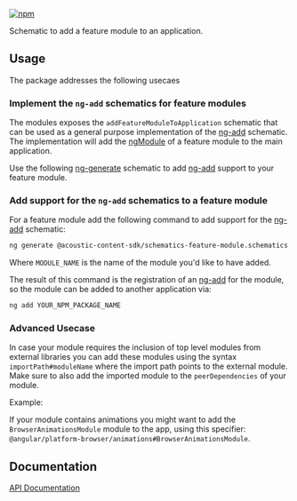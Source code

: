 [![npm](https://img.shields.io/npm/v/@acoustic-content-sdk/schematics-feature-module.svg?style=flat-square)](https://www.npmjs.com/package/@acoustic-content-sdk/schematics-feature-module)

Schematic to add a feature module to an application.

## Usage

The package addresses the following usecaes

### Implement the `ng-add` schematics for feature modules

The modules exposes the `addFeatureModuleToApplication` schematic that can be used as a general purpose implementation of the [ng-add](https://angular.io/cli/add) schematic. The implementation will add the [ngModule](https://angular.io/guide/ngmodules) of a feature module to the main application.

Use the following [ng-generate](https://angular.io/cli/generate) schematic to add [ng-add](https://angular.io/cli/add) support to your feature module.

### Add support for the `ng-add` schematics to a feature module

For a feature module add the following command to add support for the [ng-add](https://angular.io/cli/add) schematic:

```bash
ng generate @acoustic-content-sdk/schematics-feature-module.schematics --module MODULE_NAME
```

Where `MODULE_NAME` is the name of the module you'd like to have added.

The result of this command is the registration of an [ng-add](https://angular.io/cli/add) for the module, so the module can be added to another application via:

```bash
ng add YOUR_NPM_PACKAGE_NAME
```

### Advanced Usecase

In case your module requires the inclusion of top level modules from external libraries you can add these modules using the syntax `importPath#moduleName` where the import path points to the external module. Make sure to also add the imported module to the `peerDependencies` of your module.

Example:

If your module contains animations you might want to add the `BrowserAnimationsModule` module to the app, using this specifier: `@angular/platform-browser/animations#BrowserAnimationsModule`.

## Documentation

[API Documentation](./markdown/schematics-feature-module.md)
